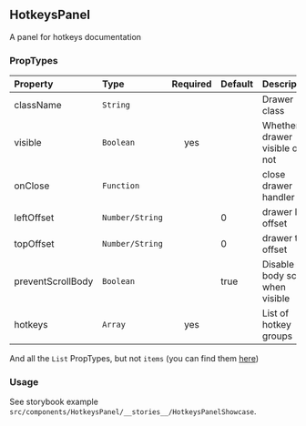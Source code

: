 ## HotkeysPanel

A panel for hotkeys documentation

### PropTypes

| Property          | Type            | Required | Default | Description                      |
| :---------------- | :-------------- | :------: | :------ | :------------------------------- |
| className         | `String`        |          |         | Drawer class                     |
| visible           | `Boolean`       |   yes    |         | Whether drawer visible or not    |
| onClose           | `Function`      |          |         | close drawer handler             |
| leftOffset        | `Number/String` |          | 0       | drawer left offset               |
| topOffset         | `Number/String` |          | 0       | drawer top offset                |
| preventScrollBody | `Boolean`       |          | true    | Disable body scroll when visible |
| hotkeys           | `Array`         |   yes    |         | List of hotkey groups            |

And all the `List` PropTypes, but not `items` (you can find them [here](https://github.com/gravity-ui/uikit/blob/main/src/components/List/README.md))

### Usage

See storybook example `src/components/HotkeysPanel/__stories__/HotkeysPanelShowcase`.
